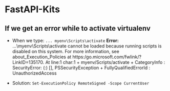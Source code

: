 # FastAPI-Kits

## If we get an error while to activate virtualenv
- When we type: ``` ... myenv\Scripts\activate ``` 
**Error:**
...\myenv\Scripts\activate cannot be loaded because running scripts is disabled on this system. For more information, see about_Execution_Policies at https:/go.microsoft.com/fwlink/?LinkID=135170. At line:1 char:1 + myenv/Scripts/activate + CategoryInfo : SecurityError: (:) [], PSSecurityException + FullyQualifiedErrorId : UnauthorizedAccess

- Solution: ```Set-ExecutionPolicy RemoteSigned -Scope CurrentUser```
